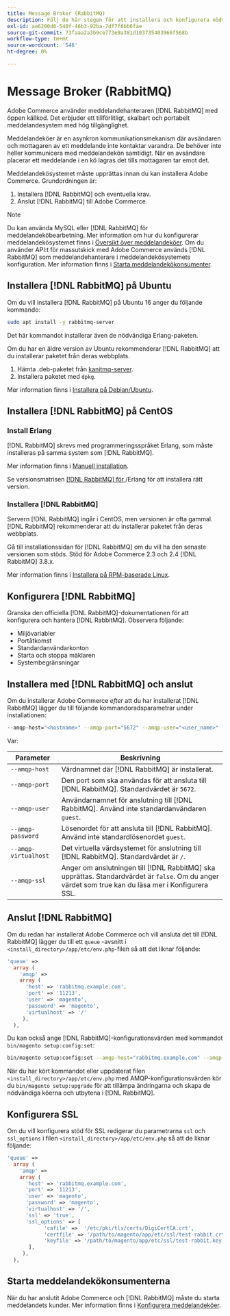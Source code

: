 ```yaml
---
title: Message Broker (RabbitMQ)
description: Följ de här stegen för att installera och konfigurera nödvändig meddelandehanterare (till exempel  [!DNL RabbitMQ]) för lokala installationer av Adobe Commerce.
exl-id: ae6200d6-540f-46b3-92ba-7df7f6bb6fae
source-git-commit: 73faaa2a3b9ce773e9a381d103735403966f568b
workflow-type: tm+mt
source-wordcount: '546'
ht-degree: 0%

---
```


# Message Broker (RabbitMQ)

Adobe Commerce använder meddelandehanteraren [!DNL RabbitMQ] med öppen källkod. Det erbjuder ett tillförlitligt, skalbart och portabelt meddelandesystem med hög tillgänglighet.

Meddelandeköer är en asynkron kommunikationsmekanism där avsändaren och mottagaren av ett meddelande inte kontaktar varandra. De behöver inte heller kommunicera med meddelandekön samtidigt. När en avsändare placerar ett meddelande i en kö lagras det tills mottagaren tar emot det.

Meddelandekösystemet måste upprättas innan du kan installera Adobe Commerce. Grundordningen är:

1. Installera [!DNL RabbitMQ] och eventuella krav.
1. Anslut [!DNL RabbitMQ] till Adobe Commerce.

>[!NOTE]
>
>Du kan använda MySQL eller [!DNL RabbitMQ] för meddelandeköbearbetning. Mer information om hur du konfigurerar meddelandekösystemet finns i [Översikt över meddelandeköer](https://developer.adobe.com/commerce/php/development/components/message-queues/). Om du använder API:t för massutskick med Adobe Commerce används [!DNL RabbitMQ] som meddelandehanterare i meddelandekösystemets konfiguration. Mer information finns i [Starta meddelandekökonsumenter](../../configuration/cli/start-message-queues.md).

## Installera [!DNL RabbitMQ] på Ubuntu

Om du vill installera [!DNL RabbitMQ] på Ubuntu 16 anger du följande kommando:

```bash
sudo apt install -y rabbitmq-server
```

Det här kommandot installerar även de nödvändiga Erlang-paketen.

Om du har en äldre version av Ubuntu rekommenderar [!DNL RabbitMQ] att du installerar paketet från deras webbplats.

1. Hämta .deb-paketet från [kanitmq-server](https://www.rabbitmq.com/download.html).
1. Installera paketet med `dpkg`.

Mer information finns i [Installera på Debian/Ubuntu](https://www.rabbitmq.com/install-debian.html).

## Installera [!DNL RabbitMQ] på CentOS

### Install Erlang

[!DNL RabbitMQ] skrevs med programmeringsspråket Erlang, som måste installeras på samma system som [!DNL RabbitMQ].

Mer information finns i [Manuell installation](https://www.erlang-solutions.com/downloads/).

Se versionsmatrisen [[!DNL RabbitMQ] för ](https://www.rabbitmq.com/which-erlang.html)/Erlang för att installera rätt version.

### Installera [!DNL RabbitMQ]

Servern [!DNL RabbitMQ] ingår i CentOS, men versionen är ofta gammal. [!DNL RabbitMQ] rekommenderar att du installerar paketet från deras webbplats.

Gå till installationssidan för [!DNL RabbitMQ] om du vill ha den senaste versionen som stöds. Stöd för Adobe Commerce 2.3 och 2.4 [!DNL RabbitMQ] 3.8.x.

Mer information finns i [Installera på RPM-baserade Linux](https://www.rabbitmq.com/install-rpm.html).

## Konfigurera [!DNL RabbitMQ]

Granska den officiella [!DNL RabbitMQ]-dokumentationen för att konfigurera och hantera [!DNL RabbitMQ]. Observera följande:

* Miljövariabler
* Portåtkomst
* Standardanvändarkonton
* Starta och stoppa mäklaren
* Systembegränsningar

## Installera med [!DNL RabbitMQ] och anslut

Om du installerar Adobe Commerce _efter_ att du har installerat [!DNL RabbitMQ] lägger du till följande kommandoradsparametrar under installationen:

```bash
--amqp-host="<hostname>" --amqp-port="5672" --amqp-user="<user_name>" --amqp-password="<password>" --amqp-virtualhost="/"
```

Var:

| Parameter | Beskrivning |
|--- |--- |
| `--amqp-host` | Värdnamnet där [!DNL RabbitMQ] är installerat. |
| `--amqp-port` | Den port som ska användas för att ansluta till [!DNL RabbitMQ]. Standardvärdet är `5672`. |
| `--amqp-user` | Användarnamnet för anslutning till [!DNL RabbitMQ]. Använd inte standardanvändaren `guest`. |
| `--amqp-password` | Lösenordet för att ansluta till [!DNL RabbitMQ]. Använd inte standardlösenordet `guest`. |
| `--amqp-virtualhost` | Det virtuella värdsystemet för anslutning till [!DNL RabbitMQ]. Standardvärdet är `/`. |
| `--amqp-ssl` | Anger om anslutningen till [!DNL RabbitMQ] ska upprättas. Standardvärdet är `false`. Om du anger värdet som true kan du läsa mer i Konfigurera SSL. |

## Anslut [!DNL RabbitMQ]

Om du redan har installerat Adobe Commerce och vill ansluta det till [!DNL RabbitMQ] lägger du till ett `queue` -avsnitt i `<install_directory>/app/etc/env.php`-filen så att det liknar följande:

```php
'queue' =>
  array (
    'amqp' =>
    array (
      'host' => 'rabbitmq.example.com',
      'port' => '11213',
      'user' => 'magento',
      'password' => 'magento',
      'virtualhost' => '/'
     ),
  ),
```

Du kan också ange [!DNL RabbitMQ]-konfigurationsvärden med kommandot `bin/magento setup:config:set`:

```bash
bin/magento setup:config:set --amqp-host="rabbitmq.example.com" --amqp-port="11213" --amqp-user="magento" --amqp-password="magento" --amqp-virtualhost="/"
```

När du har kört kommandot eller uppdaterat filen `<install_directory>/app/etc/env.php` med AMQP-konfigurationsvärden kör du `bin/magento setup:upgrade` för att tillämpa ändringarna och skapa de nödvändiga köerna och utbytena i [!DNL RabbitMQ].

## Konfigurera SSL

Om du vill konfigurera stöd för SSL redigerar du parametrarna `ssl` och `ssl_options` i filen `<install_directory>/app/etc/env.php` så att de liknar följande:

```php
'queue' =>
  array (
    'amqp' =>
    array (
      'host' => 'rabbitmq.example.com',
      'port' => '11213',
      'user' => 'magento',
      'password' => 'magento',
      'virtualhost' => '/',
      'ssl' => 'true',
      'ssl_options' => [
            'cafile' =>  '/etc/pki/tls/certs/DigiCertCA.crt',
            'certfile' => '/path/to/magento/app/etc/ssl/test-rabbit.crt',
            'keyfile' => '/path/to/magento/app/etc/ssl/test-rabbit.key'
       ],
     ),
  ),
```

## Starta meddelandekökonsumenterna

När du har anslutit Adobe Commerce och [!DNL RabbitMQ] måste du starta meddelandets kunder. Mer information finns i [Konfigurera meddelandeköer](../../configuration/cli/start-message-queues.md).
